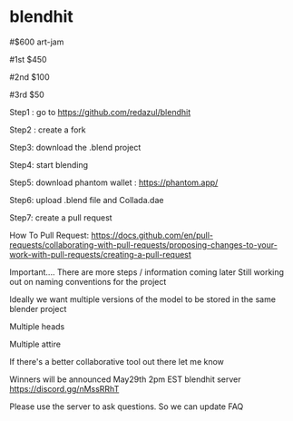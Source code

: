 # blendhit


#$600 art-jam

#1st $450

#2nd $100

#3rd $50


Step1 : go to https://github.com/redazul/blendhit 

Step2 : create a fork

Step3: download the .blend project 

Step4: start blending 

Step5: download phantom wallet : https://phantom.app/

Step6: upload .blend file and Collada.dae

Step7: create a pull request 

How To Pull Request: 
https://docs.github.com/en/pull-requests/collaborating-with-pull-requests/proposing-changes-to-your-work-with-pull-requests/creating-a-pull-request

Important....
There are more steps / information coming later 
Still working out on naming conventions for the project 

Ideally we want multiple versions of the model to be stored in the same blender project

Multiple heads

Multiple attire 

If there's a better collaborative tool out there let me know

Winners will be announced May29th 2pm EST
blendhit server 
https://discord.gg/nMssRRhT

Please use the server to ask questions.
So we can update FAQ

